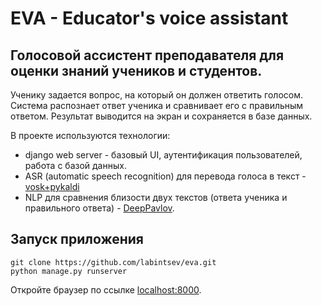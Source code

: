 # EVA - Educator's voice assistant

## Голосовой ассистент преподавателя для оценки знаний учеников и студентов.
Ученику задается вопрос, на который он должен ответить голосом. 
Система распознает ответ ученика и сравнивает его с правильным ответом. 
Результат выводится на экран и сохраняется в базе данных.   

В проекте используются технологии:  
* django web server - базовый UI, аутентификация пользователей, работа с базой данных.  
* ASR (automatic speech recognition) для перевода голоса в текст - [vosk+pykaldi](https://alphacephei.com/vosk/server)
* NLP для сравнения близости двух текстов (ответа ученика и правильного ответа) - [DeepPavlov](https://deeppavlov.ai/).


## Запуск приложения

```
git clone https://github.com/labintsev/eva.git  
python manage.py runserver 
``` 

Откройте браузер по ссылке [localhost:8000](127.0.0.1:8000).
